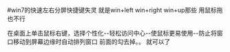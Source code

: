 #win7的快速左右分屏快捷键失灵
就是win+left win+right win+up那些 用鼠标拖也不行

在桌面上单击鼠标右键，选择个性化--轻松访问中心--使鼠标更易使用--防止将窗口移动到屏幕边缘时自动排列窗口  前面的勾去掉。。
就可以了
